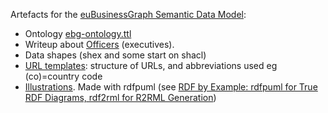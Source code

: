 Artefacts for the [euBusinessGraph Semantic Data Model](https://docs.google.com/a/ontotext.com/document/d/1dhMOTlIOC6dOK_jksJRX0CB-GIRoiYY6fWtCnZArUhU/edit):
- Ontology [ebg-ontology.ttl](ebg-ontology.ttl)
- Writeup about [Officers](officers.md) (executives).
- Data shapes (shex and some start on shacl)
- [URL templates](URL-templates.txt): structure of URLs, and abbreviations used eg (co)=country code
- [Illustrations](./images). Made with rdfpuml (see [RDF by Example: rdfpuml for True RDF Diagrams, rdf2rml for R2RML Generation](http://vladimiralexiev.github.io/pres/20161128-rdfpuml-rdf2rml/))
